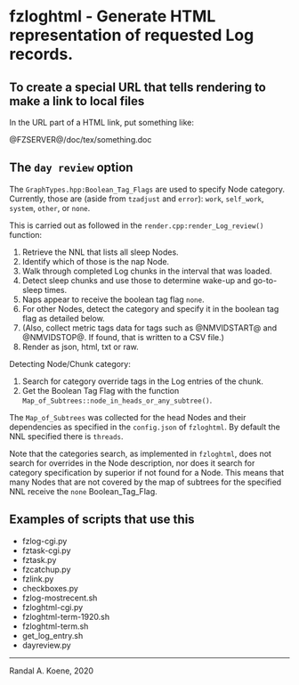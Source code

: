 # fzloghtml - Generate HTML representation of requested Log records.

## To create a special URL that tells rendering to make a link to local files

In the URL part of a HTML link, put something like:

@FZSERVER@/doc/tex/something.doc

## The `day review` option

The `GraphTypes.hpp:Boolean_Tag_Flags` are used to specify Node category.
Currently, those are (aside from `tzadjust` and `error`):
`work`, `self_work`, `system`, `other`, or `none`.

This is carried out as followed in the `render.cpp:render_Log_review()` function:

1. Retrieve the NNL that lists all sleep Nodes.
2. Identify which of those is the nap Node.
3. Walk through completed Log chunks in the interval that was loaded.
4. Detect sleep chunks and use those to determine wake-up and go-to-sleep times.
5. Naps appear to receive the boolean tag flag `none`.
6. For other Nodes, detect the category and specify it in the boolean tag flag as detailed below.
7. (Also, collect metric tags data for tags such as @NMVIDSTART@ and @NMVIDSTOP@. If found, that is written to a CSV file.)
8. Render as json, html, txt or raw.

Detecting Node/Chunk category:

1. Search for category override tags in the Log entries of the chunk.
2. Get the Boolean Tag Flag with the function `Map_of_Subtrees::node_in_heads_or_any_subtree()`.

The `Map_of_Subtrees` was collected for the head Nodes and their dependencies as
specified in the `config.json` of `fzloghtml`. By default the NNL specified there
is `threads`.

Note that the categories search, as implemented in `fzloghtml`, does not search for
overrides in the Node description, nor does it search for category specification by
superior if not found for a Node. This means that many Nodes that are not covered
by the map of subtrees for the specified NNL receive the `none` Boolean_Tag_Flag.

## Examples of scripts that use this

- fzlog-cgi.py
- fztask-cgi.py
- fztask.py
- fzcatchup.py
- fzlink.py
- checkboxes.py
- fzlog-mostrecent.sh
- fzloghtml-cgi.py
- fzloghtml-term-1920.sh
- fzloghtml-term.sh
- get_log_entry.sh
- dayreview.py

---
Randal A. Koene, 2020
